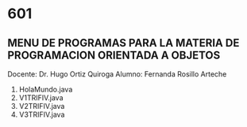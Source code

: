 # 601

MENU DE PROGRAMAS PARA LA MATERIA DE PROGRAMACION ORIENTADA A OBJETOS
--------------------------------------------------------------------

Docente: Dr. Hugo Ortiz Quiroga
Alumno: Fernanda Rosillo Arteche

1. HolaMundo.java
2. V1TRIFIV.java
3. V2TRIFIV.java
4. V3TRIFIV.java